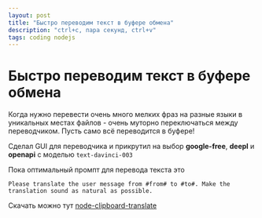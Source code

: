 ```yaml
---
layout: post
title: "Быстро переводим текст в буфере обмена"
description: "ctrl+c, пара секунд, ctrl+v"
tags: coding nodejs
---
```

# Быстро переводим текст в буфере обмена

Когда нужно перевести очень много мелких фраз на разные языки в уникальных местах файлов - очень муторно переключаться между переводчиком. Пусть само всё переводится в буфере!

Сделал GUI для переводчика и прикрутил на выбор **google-free**, **deepl** и **openapi** с моделью `text-davinci-003`

Пока оптимальный промпт для перевода текста это 
```
Please translate the user message from #from# to #to#. Make the translation sound as natural as possible.
```

Скачать можно тут [node-clipboard-translate](https://github.com/william-aqn/node-clipboard-translate)
